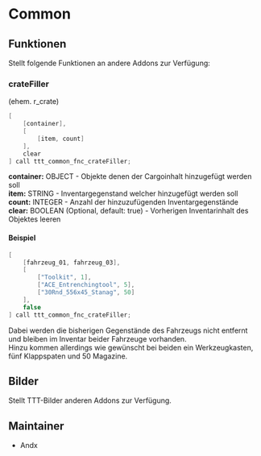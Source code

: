 # Common

## Funktionen

Stellt folgende Funktionen an andere Addons zur Verfügung:

### crateFiller

(ehem. r_crate)

```c++
[
    [container],
    [
        [item, count]
    ],
    clear
] call ttt_common_fnc_crateFiller; 
```

**container:** OBJECT - Objekte denen der Cargoinhalt hinzugefügt werden soll  
**item:** STRING - Inventargegenstand welcher hinzugefügt werden soll  
**count:**  INTEGER - Anzahl der hinzuzufügenden Inventargegenstände  
**clear:** BOOLEAN (Optional, default: true) - Vorherigen Inventarinhalt des Objektes leeren

#### Beispiel

```c++
[
    [fahrzeug_01, fahrzeug_03],
    [
        ["Toolkit", 1],
        ["ACE_Entrenchingtool", 5],
        ["30Rnd_556x45_Stanag", 50]
    ],
    false
] call ttt_common_fnc_crateFiller;
```

Dabei werden die bisherigen Gegenstände des Fahrzeugs nicht entfernt und bleiben im Inventar beider Fahrzeuge vorhanden.  
Hinzu kommen allerdings wie gewünscht bei beiden ein Werkzeugkasten, fünf Klappspaten und 50 Magazine.

## Bilder

Stellt TTT-Bilder anderen Addons zur Verfügung.

## Maintainer

- Andx
